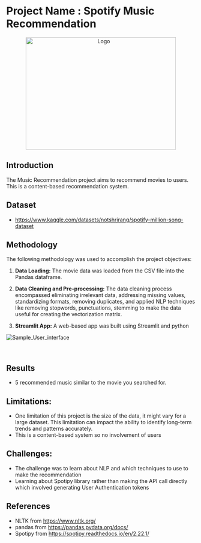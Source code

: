 # Project Name : Spotify Music Recommendation
  
<p align="center">
    <img src="https://miro.medium.com/v2/resize:fit:828/format:webp/1*GMikfjbGYyPGDTYdJuMwhg.png" alt="Logo" width="400" height="300">
</p>

## Introduction

The Music Recommendation project aims to recommend movies to users. This is a content-based recommendation system.


## Dataset
- https://www.kaggle.com/datasets/notshrirang/spotify-million-song-dataset

## Methodology

The following methodology was used to accomplish the project objectives:

1. **Data Loading:** The movie data was loaded from the CSV file into the Pandas dataframe. 


2. **Data Cleaning and Pre-processing:** The data cleaning process encompassed eliminating irrelevant data, addressing missing values, standardizing formats, removing duplicates, and applied NLP techniques like removing stopwords, punctuations, stemming to make the data useful for creating the vectorization matrix.

3. **Streamlit App:** A web-based app was built using Streamlit and python 

![Sample_User_interface](https://drive.google.com/uc?export=download&id=16MKcV3ocDpu6zv78LBbAg_OeXyiaZrEk)


 <p>&nbsp;</p>


## Results

- 5 recommended music similar to the movie you searched for.


## Limitations:
   
- One limitation of this project is the size of the data, it might vary for a large dataset. This limitation can impact the ability to identify long-term trends and patterns accurately.
-  This is a content-based system so no involvement of users

## Challenges: 
   
- The challenge was to learn about NLP and which techniques to use to make the recommendation
- Learning about Spotipy library rather than making the API call directly which involved generating User Authentication tokens


## References

- NLTK from  https://www.nltk.org/
- pandas from https://pandas.pydata.org/docs/
- Spotipy from https://spotipy.readthedocs.io/en/2.22.1/


 
